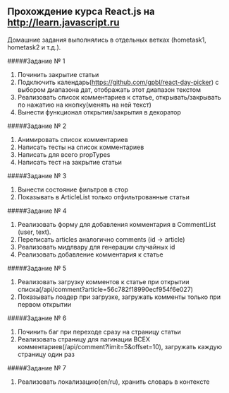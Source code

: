 ## Прохождение курса React.js на http://learn.javascript.ru

Домашние задания выполнялись в отдельных ветках (hometask1, hometask2 и т.д.).

#####Задание № 1
1. Починить закрытие статьи
2. Подключить календарь(https://github.com/gpbl/react-day-picker) с выбором диапазона дат, отображать этот диапазон текстом
3. Реализовать список комментариев к статье, открывать/закрывать по нажатию на кнопку(менять на ней текст)
4. Вынести функционал открытия/закрытия в декоратор

#####Задание № 2
1. Анимировать список комментариев
2. Написать тесты на список комментариев
3. Написать для всего propTypes
4. Написать тест на закрытие статьи

#####Задание № 3
1. Вынести состояние фильтров в стор
2. Показывать в ArticleList только отфильтрованные статьи 

#####Задание № 4
1. Реализовать форму для добавления комментария в CommentList (user, text).
2. Переписать articles аналогично comments (id -> article)
3. Реализовать мидлвару для генерации случайных id
4. Реализовать добавление комментария к статье

#####Задание № 5
1. Реализовать загрузку комментов к статье при открытии списка(/api/comment?article=56c782f18990ecf954f6e027)
2. Показывать лоадер при загрузке, загружать комменты только при первом открытии

#####Задание № 6
1. Починить баг при переходе сразу на страницу статьи
2. Реализовать страницу для пагинации ВСЕХ комментариев(/api/comment?limit=5&offset=10), загружать каждую страницу один раз

#####Задание № 7
1. Реализовать локализацию(en/ru), хранить словарь в контексте
